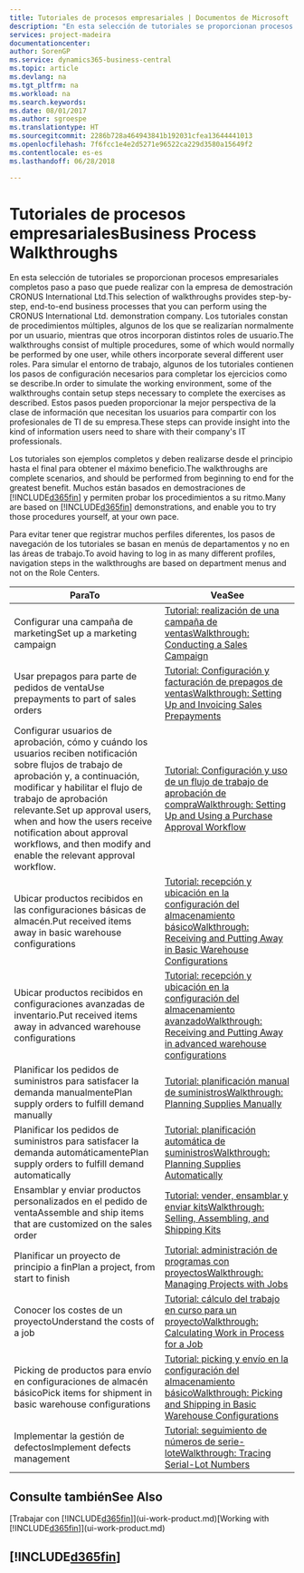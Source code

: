 ```yaml
---
title: Tutoriales de procesos empresariales | Documentos de Microsoft
description: "En esta selección de tutoriales se proporcionan procesos empresariales completos paso a paso que puede realizar con la empresa de demostración CRONUS International Ltd. Los tutoriales constan de procedimientos múltiples, algunos de los que se realizarían normalmente por un usuario, mientras que otros incorporan distintos roles de usuario. Para simular el entorno de trabajo, algunos de los tutoriales contienen los pasos de configuración necesarios para completar los ejercicios como se describe. Estos pasos pueden proporcionar la mejor perspectiva de la clase de información que necesitan los usuarios para compartir con los profesionales de TI de su empresa."
services: project-madeira
documentationcenter: 
author: SorenGP
ms.service: dynamics365-business-central
ms.topic: article
ms.devlang: na
ms.tgt_pltfrm: na
ms.workload: na
ms.search.keywords: 
ms.date: 08/01/2017
ms.author: sgroespe
ms.translationtype: HT
ms.sourcegitcommit: 2286b728a464943841b192031cfea13644441013
ms.openlocfilehash: 7f6fcc1e4e2d5271e96522ca229d3580a15649f2
ms.contentlocale: es-es
ms.lasthandoff: 06/28/2018

---
```

# <a name="business-process-walkthroughs"></a><span data-ttu-id="9f6ef-106">Tutoriales de procesos empresariales</span><span class="sxs-lookup"><span data-stu-id="9f6ef-106">Business Process Walkthroughs</span></span>
<span data-ttu-id="9f6ef-107">En esta selección de tutoriales se proporcionan procesos empresariales completos paso a paso que puede realizar con la empresa de demostración CRONUS International Ltd.</span><span class="sxs-lookup"><span data-stu-id="9f6ef-107">This selection of walkthroughs provides step-by-step, end-to-end business processes that you can perform using the CRONUS International Ltd. demonstration company.</span></span> <span data-ttu-id="9f6ef-108">Los tutoriales constan de procedimientos múltiples, algunos de los que se realizarían normalmente por un usuario, mientras que otros incorporan distintos roles de usuario.</span><span class="sxs-lookup"><span data-stu-id="9f6ef-108">The walkthroughs consist of multiple procedures, some of which would normally be performed by one user, while others incorporate several different user roles.</span></span> <span data-ttu-id="9f6ef-109">Para simular el entorno de trabajo, algunos de los tutoriales contienen los pasos de configuración necesarios para completar los ejercicios como se describe.</span><span class="sxs-lookup"><span data-stu-id="9f6ef-109">In order to simulate the working environment, some of the walkthroughs contain setup steps necessary to complete the exercises as described.</span></span> <span data-ttu-id="9f6ef-110">Estos pasos pueden proporcionar la mejor perspectiva de la clase de información que necesitan los usuarios para compartir con los profesionales de TI de su empresa.</span><span class="sxs-lookup"><span data-stu-id="9f6ef-110">These steps can provide insight into the kind of information users need to share with their company's IT professionals.</span></span>  

 <span data-ttu-id="9f6ef-111">Los tutoriales son ejemplos completos y deben realizarse desde el principio hasta el final para obtener el máximo beneficio.</span><span class="sxs-lookup"><span data-stu-id="9f6ef-111">The walkthroughs are complete scenarios, and should be performed from beginning to end for the greatest benefit.</span></span> <span data-ttu-id="9f6ef-112">Muchos están basados en demostraciones de [!INCLUDE[d365fin](includes/d365fin_md.md)] y permiten probar los procedimientos a su ritmo.</span><span class="sxs-lookup"><span data-stu-id="9f6ef-112">Many are based on [!INCLUDE[d365fin](includes/d365fin_md.md)] demonstrations, and enable you to try those procedures yourself, at your own pace.</span></span>  

 <span data-ttu-id="9f6ef-113">Para evitar tener que registrar muchos perfiles diferentes, los pasos de navegación de los tutoriales se basan en menús de departamentos y no en las áreas de trabajo.</span><span class="sxs-lookup"><span data-stu-id="9f6ef-113">To avoid having to log in as many different profiles, navigation steps in the walkthroughs are based on department menus and not on the Role Centers.</span></span>  

|<span data-ttu-id="9f6ef-114">Para</span><span class="sxs-lookup"><span data-stu-id="9f6ef-114">To</span></span>|<span data-ttu-id="9f6ef-115">Vea</span><span class="sxs-lookup"><span data-stu-id="9f6ef-115">See</span></span>|  
|--------|---------|  
|<span data-ttu-id="9f6ef-116">Configurar una campaña de marketing</span><span class="sxs-lookup"><span data-stu-id="9f6ef-116">Set up a marketing campaign</span></span>|[<span data-ttu-id="9f6ef-117">Tutorial: realización de una campaña de ventas</span><span class="sxs-lookup"><span data-stu-id="9f6ef-117">Walkthrough: Conducting a Sales Campaign</span></span>](walkthrough-conducting-a-sales-campaign.md)|  
|<span data-ttu-id="9f6ef-118">Usar prepagos para parte de pedidos de venta</span><span class="sxs-lookup"><span data-stu-id="9f6ef-118">Use prepayments to part of sales orders</span></span>|[<span data-ttu-id="9f6ef-119">Tutorial: Configuración y facturación de prepagos de ventas</span><span class="sxs-lookup"><span data-stu-id="9f6ef-119">Walkthrough: Setting Up and Invoicing Sales Prepayments</span></span>](walkthrough-setting-up-and-invoicing-sales-prepayments.md)|  
|<span data-ttu-id="9f6ef-120">Configurar usuarios de aprobación, cómo y cuándo los usuarios reciben notificación sobre flujos de trabajo de aprobación y, a continuación, modificar y habilitar el flujo de trabajo de aprobación relevante.</span><span class="sxs-lookup"><span data-stu-id="9f6ef-120">Set up approval users, when and how the users receive notification about approval workflows, and then modify and enable the relevant approval workflow.</span></span>|[<span data-ttu-id="9f6ef-121">Tutorial: Configuración y uso de un flujo de trabajo de aprobación de compra</span><span class="sxs-lookup"><span data-stu-id="9f6ef-121">Walkthrough: Setting Up and Using a Purchase Approval Workflow</span></span>](walkthrough-setting-up-and-using-a-purchase-approval-workflow.md)|  
|<span data-ttu-id="9f6ef-122">Ubicar productos recibidos en las configuraciones básicas de almacén.</span><span class="sxs-lookup"><span data-stu-id="9f6ef-122">Put received items away in basic warehouse configurations</span></span>|[<span data-ttu-id="9f6ef-123">Tutorial: recepción y ubicación en la configuración del almacenamiento básico</span><span class="sxs-lookup"><span data-stu-id="9f6ef-123">Walkthrough: Receiving and Putting Away in Basic Warehouse Configurations</span></span>](walkthrough-receiving-and-putting-away-in-basic-warehousing.md)|  
|<span data-ttu-id="9f6ef-124">Ubicar productos recibidos en configuraciones avanzadas de inventario.</span><span class="sxs-lookup"><span data-stu-id="9f6ef-124">Put received items away in advanced warehouse configurations</span></span>|[<span data-ttu-id="9f6ef-125">Tutorial: recepción y ubicación en la configuración del almacenamiento avanzado</span><span class="sxs-lookup"><span data-stu-id="9f6ef-125">Walkthrough: Receiving and Putting Away in advanced warehouse configurations</span></span>](walkthrough-receiving-and-putting-away-in-advanced-warehousing.md)|  
|<span data-ttu-id="9f6ef-126">Planificar los pedidos de suministros para satisfacer la demanda manualmente</span><span class="sxs-lookup"><span data-stu-id="9f6ef-126">Plan supply orders to fulfill demand manually</span></span>|[<span data-ttu-id="9f6ef-127">Tutorial: planificación manual de suministros</span><span class="sxs-lookup"><span data-stu-id="9f6ef-127">Walkthrough: Planning Supplies Manually</span></span>](walkthrough-planning-supplies-manually.md)|  
|<span data-ttu-id="9f6ef-128">Planificar los pedidos de suministros para satisfacer la demanda automáticamente</span><span class="sxs-lookup"><span data-stu-id="9f6ef-128">Plan supply orders to fulfill demand automatically</span></span>|[<span data-ttu-id="9f6ef-129">Tutorial: planificación automática de suministros</span><span class="sxs-lookup"><span data-stu-id="9f6ef-129">Walkthrough: Planning Supplies Automatically</span></span>](walkthrough-planning-supplies-automatically.md)|  
|<span data-ttu-id="9f6ef-130">Ensamblar y enviar productos personalizados en el pedido de venta</span><span class="sxs-lookup"><span data-stu-id="9f6ef-130">Assemble and ship items that are customized on the sales order</span></span>|[<span data-ttu-id="9f6ef-131">Tutorial: vender, ensamblar y enviar kits</span><span class="sxs-lookup"><span data-stu-id="9f6ef-131">Walkthrough: Selling, Assembling, and Shipping Kits</span></span>](walkthrough-selling-assembling-and-shipping-kits.md)|  
|<span data-ttu-id="9f6ef-132">Planificar un proyecto de principio a fin</span><span class="sxs-lookup"><span data-stu-id="9f6ef-132">Plan a project, from start to finish</span></span>|[<span data-ttu-id="9f6ef-133">Tutorial: administración de programas con proyectos</span><span class="sxs-lookup"><span data-stu-id="9f6ef-133">Walkthrough: Managing Projects with Jobs</span></span>](walkthrough-managing-projects-with-jobs.md)|  
|<span data-ttu-id="9f6ef-134">Conocer los costes de un proyecto</span><span class="sxs-lookup"><span data-stu-id="9f6ef-134">Understand the costs of a job</span></span>|[<span data-ttu-id="9f6ef-135">Tutorial: cálculo del trabajo en curso para un proyecto</span><span class="sxs-lookup"><span data-stu-id="9f6ef-135">Walkthrough: Calculating Work in Process for a Job</span></span>](walkthrough-calculating-work-in-process-for-a-job.md)|  
|<span data-ttu-id="9f6ef-136">Picking de productos para envío en configuraciones de almacén básico</span><span class="sxs-lookup"><span data-stu-id="9f6ef-136">Pick items for shipment in basic warehouse configurations</span></span>|[<span data-ttu-id="9f6ef-137">Tutorial: picking y envío en la configuración del almacenamiento básico</span><span class="sxs-lookup"><span data-stu-id="9f6ef-137">Walkthrough: Picking and Shipping in Basic Warehouse Configurations</span></span>](walkthrough-picking-and-shipping-in-basic-warehousing.md)|  
|<span data-ttu-id="9f6ef-138">Implementar la gestión de defectos</span><span class="sxs-lookup"><span data-stu-id="9f6ef-138">Implement defects management</span></span>|[<span data-ttu-id="9f6ef-139">Tutorial: seguimiento de números de serie-lote</span><span class="sxs-lookup"><span data-stu-id="9f6ef-139">Walkthrough: Tracing Serial-Lot Numbers</span></span>](walkthrough-tracing-serial-lot-numbers.md)|  

## <a name="see-also"></a><span data-ttu-id="9f6ef-140">Consulte también</span><span class="sxs-lookup"><span data-stu-id="9f6ef-140">See Also</span></span>
<span data-ttu-id="9f6ef-141">[Trabajar con [!INCLUDE[d365fin](includes/d365fin_md.md)]](ui-work-product.md)</span><span class="sxs-lookup"><span data-stu-id="9f6ef-141">[Working with [!INCLUDE[d365fin](includes/d365fin_md.md)]](ui-work-product.md)</span></span>  

## [!INCLUDE[d365fin](includes/free_trial_md.md)]  
 

